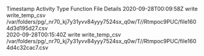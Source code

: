 Timestamp	Activity Type	Function	File	Details
2020-09-28T00:09:58Z	write	write_temp_csv	/var/folders/pg/_nr70_kj7y31yvv84yyy7524sx_q0w/T//Rtmpoc9PUC/file1604d3d195d27.csv	
2020-09-28T00:15:40Z	write	write_temp_csv	/var/folders/pg/_nr70_kj7y31yvv84yyy7524sx_q0w/T//Rtmpoc9PUC/file1604d4c32cac7.csv	
